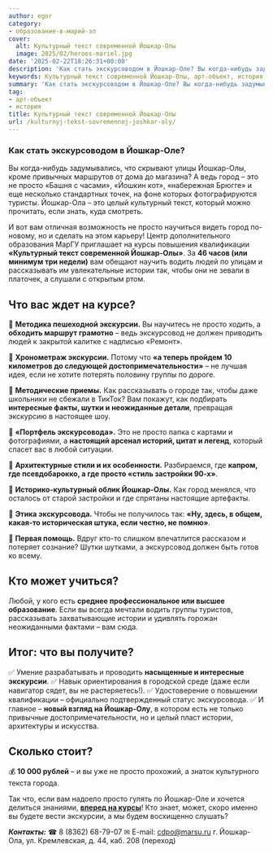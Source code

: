 ```yaml
---
author: egor
category:
- образование-в-марий-эл
cover:
  alt: Культурный текст современной Йошкар-Олы
  image: 2025/02/heroes-mariel.jpg
date: '2025-02-22T18:26:31+00:00'
description: 'Как стать экскурсоводом в Йошкар-Оле? Вы когда-нибудь задумывались, что скрывают улицы Йошкар-Олы, кроме привычных маршрутов от дома до магазина? А ведь...'
keywords: Культурный текст современной Йошкар-Олы, арт-объект, история, йошкар, просто, экскурсии, олы, город, это, культурный, рассказывать, истории, экскурсовода, оле, ола, целый, текст, который
summary: 'Как стать экскурсоводом в Йошкар-Оле? Вы когда-нибудь задумывались, что скрывают улицы Йошкар-Олы, кроме привычных маршрутов от дома до магазина? А ведь...'
tag:
- арт-объект
- история
title: Культурный текст современной Йошкар-Олы
url: /kulturnyj-tekst-sovremennoj-joshkar-oly/
---
```


### **Как стать экскурсоводом в Йошкар-Оле?**

Вы когда-нибудь задумывались, что скрывают улицы Йошкар-Олы, кроме привычных маршрутов от дома до магазина? А ведь город – это не просто «Башня с часами», «Йошкин кот», «набережная Брюгге» и еще несколько стандартных точек, на фоне которых фотографируются туристы. Йошкар-Ола – это целый культурный текст, который можно прочитать, если знать, куда смотреть.

И вот вам отличная возможность не просто научиться видеть город по-новому, но и сделать на этом карьеру! Центр дополнительного образования МарГУ приглашает на курсы повышения квалификации **«Культурный текст современной Йошкар-Олы»**. За **46 часов (или минимум три недели)** вам обещают научить водить людей по улицам и рассказывать им увлекательные истории так, чтобы они не зевали в платочек, а слушали с открытым ртом.

## **Что вас ждет на курсе?**

📍 **Методика пешеходной экскурсии.** Вы научитесь не просто ходить, а **обходить маршрут грамотно** – ведь экскурсовод не должен приводить людей к закрытой калитке с надписью «Ремонт».

📍 **Хронометраж экскурсии.** Потому что **«а теперь пройдем 10 километров до следующей достопримечательности»** – не лучшая идея, если не хотите потерять половину группы по дороге.

📍 **Методические приемы.** Как рассказывать о городе так, чтобы даже школьники не сбежали в ТикТок? Вам покажут, как подбирать **интересные факты, шутки и неожиданные детали**, превращая экскурсию в настоящее шоу.

📍 **«Портфель экскурсовода».** Это не просто папка с картами и фотографиями, а **настоящий арсенал историй, цитат и легенд**, который спасет вас в любой ситуации.

📍 **Архитектурные стили и их особенности.** Разбираемся, где **капром, где псевдобарокко, а где просто «стиль застройки 90-х»**.

📍 **Историко-культурный облик Йошкар-Олы.** Как город менялся, что осталось от старой застройки и где спрятаны настоящие артефакты.

📍 **Этика экскурсовода.** Чтобы не получилось так: **«Ну, здесь, в общем, какая-то историческая штука, если честно, не помню»**.

📍 **Первая помощь.** Вдруг кто-то слишком впечатлится рассказом и потеряет сознание? Шутки шутками, а экскурсовод должен быть готов ко всему.

## **Кто может учиться?**

Любой, у кого есть **среднее профессиональное или высшее образование**. Если вы всегда мечтали водить группы туристов, рассказывать захватывающие истории и удивлять горожан неожиданными фактами – вам сюда.

## **Итог: что вы получите?**

✅ Умение разрабатывать и проводить **насыщенные и интересные экскурсии**.
✅ Навык ориентирования в городской среде (даже если навигатор сядет, вы не растеряетесь!).
✅ Удостоверение о повышении квалификации – официально подтвержденный статус экскурсовода.
✅ И главное – **новый взгляд на Йошкар-Олу**, в котором есть не только привычные достопримечательности, но и целый пласт истории, архитектуры и искусства.

## **Сколько стоит?**

💰 **10 000 рублей** – и вы уже не просто прохожий, а знаток культурного текста города.

Так что, если вам надоело просто гулять по Йошкар-Оле и хочется делиться знаниями, [**вперед на курсы**](https://cdo.marsu.ru/services/povyshenie-kvalifikatsii/kulturnyy-tekst-sovremennoy-yoshkar-oly-metodika-provedeniya-peshekhodnoy-ekskursii-po-sovremennym-d/)! Кто знает, может, скоро именно вы будете вести экскурсии, а мы будем восхищенно слушать?

**_Контакты:_**
☎ 8 (8362) 68-79-07
✉ E-mail: [cdpo@marsu.ru](mailto:cdpo@marsu.ru)
г. Йошкар-Ола, ул. Кремлевская, д. 44, каб. 208 (переход)